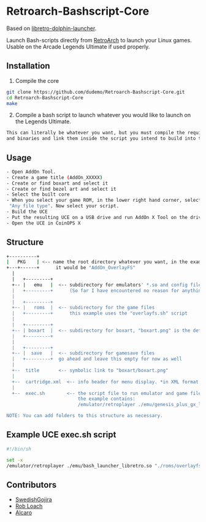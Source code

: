 # Retroarch-Bashscript-Core
Based on [libretro-dolphin-launcher](https://github.com/RobLoach/libretro-dolphin-launcher).

Launch Bash-scripts directly from [RetroArch](http://www.libretro.com/) to launch your Linux games. Usable on the Arcade Legends Ultimate if used properly.


## Installation

1. Compile the core
  ``` bash
  git clone https://github.com/dudemo/Retroarch-Bashscript-Core.git
  cd Retroarch-Bashscript-Core
  make
  ```

2. Compile a bash script to launch whatever you would like to launch on the Legends Ultimate.
  ``` bash
  This can literally be whatever you want, but you must compile the required libraries
  and binaries and link them inside the script you intend to build into the UCE.
  ```

## Usage

  ``` bash
- Open AddOn Tool. 
- Create a game title (AddOn_XXXXX)
- Create or find boxart and select it
- Create or find bezel art and select it
- Select the built core
- When you select your game ROM, in the lower right hand corner, select the filetype drop-down and select 
   "Any file type". Now select your script.
- Build the UCE
- Put the resulting UCE on a USB drive and run AddOn X Tool on the drive
- Open the UCE in CoinOPS X
  ```
  
## Structure

  ``` bash
+----------+ 
|   PKG    | <-- name the root directory whatever you want, in the example above,
+---+------+      it would be "AddOn_OverlayFS"
    |
    |   +---------+ 
    +-- |   emu   |  <-- subdirectory for emulators' *.so and config files
    |   +---------+      (So far I have encountered no reason for anything but the .so file here)
    |
    |   +---------+ 
    +-- |   roms  |  <-- subdirectory for the game files 
    |   +---------+      this example uses the "overlayfs.sh" script
    |                    
    |   +---------+ 
    +-- | boxart  |  <-- subdirectory for boxart, "boxart.png" is the default name.
    |   +---------+
    |
    |   +---------+ 
    +-- |  save   |  <-- subdirectory for gamesave files
    |   +---------+	 go ahead and leave this empty for now as well
    |   
    +--  title       <-- symbolic link to "boxart/boxart.png"
    |   
    +--  cartridge.xml  <-- info header for menu display. *in XML format
    |   
    +--  exec.sh        <-- the script file to run emulator and game files.
                            the example contains:
                            /emulator/retroplayer ./emu/genesis_plus_gx_libretro.so "./roms/overlayfs.sh"

NOTE: You can add folders to this structure as necessary. 
  ```

## Example UCE exec.sh script

``` bash
#!/bin/sh

set -x
/emulator/retroplayer ./emu/bash_launcher_libretro.so "./roms/overlayfs.sh"
  ```

## Contributors

- [SwedishGojira](http://github.com/swedishgojira)
- [Rob Loach](http://github.com/robloach)
- [Alcaro](https://github.com/Alcaro)
